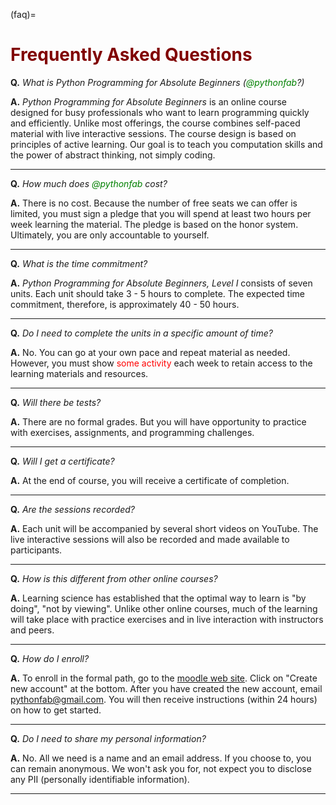 (faq)=
# <font color="maroon">Frequently Asked Questions</font>

**Q.** *What is Python Programming for Absolute Beginners (<font color="green">@pythonfab</font>?)*

**A.** *Python Programming for Absolute Beginners* is an online course designed for busy professionals who want to learn programming quickly and efficiently. Unlike most offerings, the course combines self-paced material with live interactive sessions. The course design is based on principles of active learning. Our goal is to teach you computation skills and the power of abstract thinking, not simply coding.
 
---

**Q.** *How much does <font color="green">@pythonfab</font> cost?*

**A.** There is no cost. Because the number of free seats we can offer is limited, you must sign a pledge that you will spend at least two hours per week learning the material. The pledge is based on the honor system. Ultimately, you are only accountable to yourself.

---
 

**Q.** *What is the time commitment?*

**A.** *Python Programming for Absolute Beginners, Level I* consists of seven units. Each unit should take 3 - 5 hours to complete. The expected time commitment, therefore, is approximately 40 - 50 hours.

---

**Q.** *Do I need to complete the units in a specific amount of time?*

**A.** No. You can go at your own pace and repeat material as needed. However, you must show <font color="red">some activity</font> each week to retain access to the learning materials and resources.

---


**Q.** *Will there be tests?*

**A.** There are no formal grades. But you will have opportunity to practice with exercises, assignments, and programming challenges. 

---

**Q.** *Will I get a certificate?*

**A.** At the end of course, you will receive a certificate of completion. 

---


**Q.** *Are the sessions recorded?*

**A.** Each unit will be accompanied by several short videos on YouTube. The live interactive sessions will also be recorded and made available to participants.

---


**Q.** *How is this different from other online courses?*

**A.** Learning science has established that the optimal way to learn is "by doing", "not by viewing". Unlike other online courses, much of the learning will take place with practice exercises and in live interaction with instructors and peers.

---

**Q.** *How do I enroll?*

**A.** To enroll in the formal path, go to the [moodle web site](https://mlfab.moodlecloud.com). Click on "Create new account" at the bottom. After you have created the new account, email pythonfab@gmail.com. You will then receive instructions (within 24 hours) on how to get started.


---

**Q.** *Do I need to share my personal information?*

**A.** No. All we need is a name and an email address. If you choose to, you can remain anonymous. We won't ask you for, not expect you to disclose any PII (personally identifiable information).  

---

